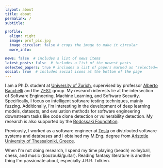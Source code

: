 ```yaml
---
layout: about
title: about
permalink: /
subtitle:

profile:
  align: right
  image: prof_pic.jpg
  image_circular: false # crops the image to make it circular
  more_info:

news: false  # includes a list of news items
latest_posts: false  # includes a list of the newest posts
selected_papers: true # includes a list of papers marked as "selected={true}"
social: true  # includes social icons at the bottom of the page
---
```


I am a Ph.D. student at [University of Zurich](https://www.uzh.ch/de.html), supervised by professor [Alberto Bacchelli](https://sback.it) and the [ZEST](https://www.ifi.uzh.ch/en/zest.html) group. My research interests lie at the intersection of Software Engineering, Machine Learning, and Software Security. Specifically, I focus on intelligent software testing techniques, mainly fuzzing.
Additionally, I'm interesting in the development of deep learning models, datasets, and evaluation methods for software engineering downstream tasks like code clone detection or vulnerability detection. My research is also supported by the [Bodossaki Foundation](https://www.bodossaki.gr).

Previously, I worked as a software engineer at [Tesla](https://www.tesla.com) on distributed software systems and databases and I obtained my M.Eng. degree from [Aristotle University of Thessaloniki, Greece](https://ece.auth.gr/en/home/).

When I'm not doing research, I spend my time playing (beach) volleyball, chess, and music (bouzouki/guitar). Reading fantasy literature is another thing I'm passionate about, especially J.R.R. Tolkien.
